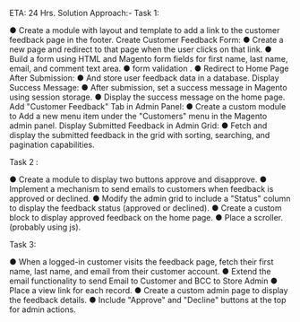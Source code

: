 
ETA: 24 Hrs.
Solution Approach:-
Task 1:

● Create a module with layout and template to add a link to the customer
feedback page in the footer.
Create Customer Feedback Form:
● Create a new page and redirect to that page when the user clicks on that
link.
● Build a form using HTML and Magento form fields for first name, last
name, email, and comment text area.
● form validation .
● Redirect to Home Page After Submission:
● And store user feedback data in a database.
Display Success Message:
● After submission, set a success message in Magento using session
storage.
● Display the success message on the home page.
Add &quot;Customer Feedback&quot; Tab in Admin Panel:
● Create a custom module to Add a new menu item under the &quot;Customers&quot;
menu in the Magento admin panel.
Display Submitted Feedback in Admin Grid:
● Fetch and display the submitted feedback in the grid with sorting,
searching, and pagination capabilities.

Task 2 :

● Create a module to display two buttons approve and disapprove.
● Implement a mechanism to send emails to customers when feedback is
approved or declined.
● Modify the admin grid to include a &quot;Status&quot; column to display the feedback
status (approved or declined).
● Create a custom block to display approved feedback on the home page.
● Place a scroller.(probably using js).

Task 3:

● When a logged-in customer visits the feedback page, fetch their first
name, last name, and email from their customer account.
● Extend the email functionality to send Email to Customer and BCC to Store
Admin
● Place a view link for each record.
● Create a custom admin page to display the feedback details.
● Include &quot;Approve&quot; and &quot;Decline&quot; buttons at the top for admin actions.
